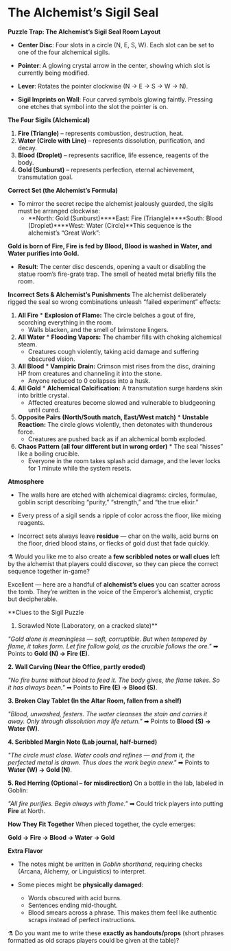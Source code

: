 # The Alchemist’s Sigil Seal




**Puzzle Trap: The Alchemist’s Sigil Seal
Room Layout**

* **Center Disc**: Four slots in a circle (N, E, S, W). Each slot can be set to one of the four alchemical sigils.

* **Pointer**: A glowing crystal arrow in the center, showing which slot is currently being modified.

* **Lever**: Rotates the pointer clockwise (N → E → S → W → N).

* **Sigil Imprints on Wall**: Four carved symbols glowing faintly. Pressing one etches that symbol into the slot the pointer is on.

**The Four Sigils (Alchemical)**
1. **Fire (Triangle)** – represents combustion, destruction, heat.
3. **Water (Circle with Line)** – represents dissolution, purification, and decay.
5. **Blood (Droplet)** – represents sacrifice, life essence, reagents of the body.
7. **Gold (Sunburst)** – represents perfection, eternal achievement, transmutation goal.

**Correct Set (the Alchemist’s Formula)**

* To mirror the secret recipe the alchemist jealously guarded, the sigils must be arranged clockwise:
	* **North: Gold (Sunburst)****East: Fire (Triangle)****South: Blood (Droplet)****West: Water (Circle)**This sequence is the alchemist’s “Great Work”:

**Gold is born of Fire, Fire is fed by Blood, Blood is washed in Water, and Water purifies into Gold.**

* **Result**: The center disc descends, opening a vault or disabling the statue room’s fire-grate trap. The smell of heated metal briefly fills the room.

**Incorrect Sets & Alchemist’s Punishments**
The alchemist deliberately rigged the seal so wrong combinations unleash “failed experiment” effects:
1. **All Fire**	* **Explosion of Flame:** The circle belches a gout of fire, scorching everything in the room.
	* Walls blacken, and the smell of brimstone lingers.
2. **All Water**	* **Flooding Vapors:** The chamber fills with choking alchemical steam.
	* Creatures cough violently, taking acid damage and suffering obscured vision.
3. **All Blood**	* **Vampiric Drain:** Crimson mist rises from the disc, draining HP from creatures and channeling it into the stone.
	* Anyone reduced to 0 collapses into a husk.
4. **All Gold**	* **Alchemical Calcification:** A transmutation surge hardens skin into brittle crystal.
	* Affected creatures become slowed and vulnerable to bludgeoning until cured.
5. **Opposite Pairs (North/South match, East/West match)**	* **Unstable Reaction:** The circle glows violently, then detonates with thunderous force.
	* Creatures are pushed back as if an alchemical bomb exploded.
6. **Chaos Pattern (all four different but in wrong order)**	* The seal “hisses” like a boiling crucible.
	* Everyone in the room takes splash acid damage, and the lever locks for 1 minute while the system resets.

**Atmosphere**

* The walls here are etched with alchemical diagrams: circles, formulae, goblin script describing “purity,” “strength,” and “the true elixir.”

* Every press of a sigil sends a ripple of color across the floor, like mixing reagents.

* Incorrect sets always leave **residue** — char on the walls, acid burns on the floor, dried blood stains, or flecks of gold dust that fade quickly.

⚗️ Would you like me to also create a **few scribbled notes or wall clues** left by the alchemist that players could discover, so they can piece the correct sequence together in-game?

Excellent — here are a handful of **alchemist’s clues** you can scatter across the tomb. They’re written in the voice of the Emperor’s alchemist, cryptic but decipherable.

**Clues to the Sigil Puzzle
1. Scrawled Note (Laboratory, on a cracked slate)**

*"Gold alone is meaningless — soft, corruptible. But when tempered by flame, it takes form.
Let fire follow gold, as the crucible follows the ore."*
➡ Points to **Gold (N) → Fire (E)**.

**2. Wall Carving (Near the Office, partly eroded)**

*"No fire burns without blood to feed it. The body gives, the flame takes. So it has always been."*
➡ Points to **Fire (E) → Blood (S)**.

**3. Broken Clay Tablet (In the Altar Room, fallen from a shelf)**

*"Blood, unwashed, festers. The water cleanses the stain and carries it away.
Only through dissolution may life return."*
➡ Points to **Blood (S) → Water (W)**.

**4. Scribbled Margin Note (Lab journal, half-burned)**

*"The circle must close. Water cools and refines — and from it, the perfected metal is drawn.
Thus does the work begin anew."*
➡ Points to **Water (W) → Gold (N)**.

**5. Red Herring (Optional – for misdirection)**
On a bottle in the lab, labeled in Goblin:

*"All fire purifies. Begin always with flame."*
➡ Could trick players into putting **Fire** at North.

**How They Fit Together**
When pieced together, the cycle emerges:

**Gold → Fire → Blood → Water → Gold**

**Extra Flavor**

* The notes might be written in *Goblin shorthand*, requiring checks (Arcana, Alchemy, or Linguistics) to interpret.

* Some pieces might be **physically damaged**:
	* Words obscured with acid burns.
	* Sentences ending mid-thought.
	* Blood smears across a phrase.
This makes them feel like authentic scraps instead of perfect instructions.

⚗️ Do you want me to write these **exactly as handouts/props** (short phrases formatted as old scraps players could be given at the table)?

